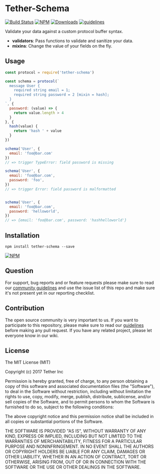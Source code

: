 # Tether-Schema

[![Build Status](https://travis-ci.org/tether/tether-schema.svg?branch=master)](https://travis-ci.org/tether/tether-schema)
[![NPM](https://img.shields.io/npm/v/tether-schema.svg)](https://www.npmjs.com/package/tether-schema)
[![Downloads](https://img.shields.io/npm/dm/tether-schema.svg)](http://npm-stat.com/charts.html?package=tether-schema)
[![guidelines](https://tether.github.io/contribution-guide/badge-guidelines.svg)](https://github.com/tether/contribution-guide)

Validate your data against a custom protocol buffer syntax.
  * **validators**: Pass functions to validate and sanitize your data.
  * **mixins**: Change the value of your fields on the fly.

## Usage

```js
const protocol = require('tether-schema')

const schema = protocol(`
  message User {
    required string email = 1;
    required string password = 2 [mixin = hash];
  }
`, {
  password: (value) => {
    return value.length > 4
  }
}, {
  hash(value) {
    return 'hash ' + value
  }
})

schema('User', {
  email: 'foo@bar.com'
})
// => trigger TypeError: field password is missing

schema('User', {
  email: 'foo@bar.com',
  password: 'foo',
})
// => trigger Error: field password is malformatted


schema('User', {
  email: 'foo@bar.com',
  password: 'helloworld',
})
// => {email: 'foo@bar.com', password: 'hashhelloworld'}
```

## Installation

```shell
npm install tether-schema --save
```

[![NPM](https://nodei.co/npm/tether-schema.png)](https://nodei.co/npm/tether-schema/)


## Question

For support, bug reports and or feature requests please make sure to read our
<a href="https://github.com/tether/contribution-guide/blob/master/community.md" target="_blank">community guidelines</a> and use the issue list of this repo and make sure it's not present yet in our reporting checklist.

## Contribution

The open source community is very important to us. If you want to participate to this repository, please make sure to read our <a href="https://github.com/tether/contribution-guide" target="_blank">guidelines</a> before making any pull request. If you have any related project, please let everyone know in our wiki.

## License

The MIT License (MIT)

Copyright (c) 2017 Tether Inc

Permission is hereby granted, free of charge, to any person obtaining a copy of this software and associated documentation files (the "Software"), to deal in the Software without restriction, including without limitation the rights to use, copy, modify, merge, publish, distribute, sublicense, and/or sell copies of the Software, and to permit persons to whom the Software is furnished to do so, subject to the following conditions:

The above copyright notice and this permission notice shall be included in all copies or substantial portions of the Software.

THE SOFTWARE IS PROVIDED "AS IS", WITHOUT WARRANTY OF ANY KIND, EXPRESS OR IMPLIED, INCLUDING BUT NOT LIMITED TO THE WARRANTIES OF MERCHANTABILITY, FITNESS FOR A PARTICULAR PURPOSE AND NONINFRINGEMENT. IN NO EVENT SHALL THE AUTHORS OR COPYRIGHT HOLDERS BE LIABLE FOR ANY CLAIM, DAMAGES OR OTHER LIABILITY, WHETHER IN AN ACTION OF CONTRACT, TORT OR OTHERWISE, ARISING FROM, OUT OF OR IN CONNECTION WITH THE SOFTWARE OR THE USE OR OTHER DEALINGS IN THE SOFTWARE.
